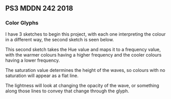## PS3 MDDN 242 2018

### Color Glyphs

I have 3 sketches to begin this project, with each one interpreting the colour in a different way, the second sketch is seen below. 

This second sketch takes the Hue value and maps it to a frequency value, with the warmer colours having a higher frequency and the cooler colours having a lower frequency.

The saturation value determines the height of the waves, so colours with no saturation will appear as a flat line.

The lightness will look at changing the opacity of the wave, or something along those lines to convey that change through the glyph. 

